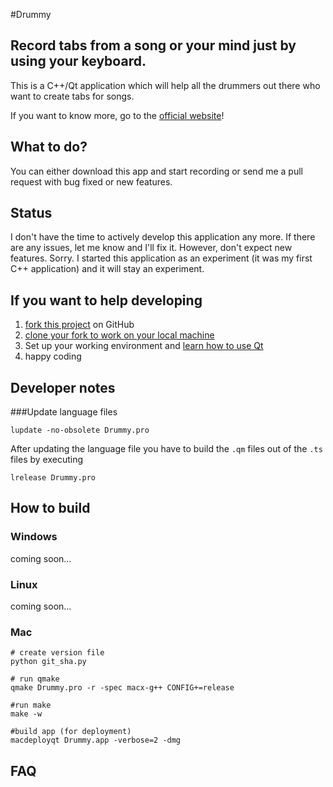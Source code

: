 #Drummy

## Record tabs from a song or your mind just by using your keyboard.
This is a C++/Qt application which will help all the drummers out there who want to create tabs for songs.

If you want to know more, go to the [official website](http://domoritz.github.com/drummy/)!

## What to do?

You can either download this app and start recording or send me a pull request with bug fixed or new features.

## Status
I don't have the time to actively develop this application any more. If there are any issues, let me know and I'll fix it. However, don't expect new features. Sorry. I started this application as an experiment (it was my first C++ application) and it will stay an experiment. 

## If you want to help developing

1. [fork this project](http://help.github.com/fork-a-repo) on GitHub
2. [clone your fork to work on your local machine](http://help.github.com/remotes)
3. Set up your working environment and [learn how to use Qt](http://doc.qt.nokia.com/4.7/gettingstartedqt.html)
4. happy coding

## Developer notes
###Update language files
   
    lupdate -no-obsolete Drummy.pro

After updating the language file you have to build the `.qm` files out of the `.ts` files by executing

    lrelease Drummy.pro
    
## How to build

### Windows

coming soon...

### Linux

coming soon...

### Mac
	# create version file
    python git_sha.py
    
    # run qmake
    qmake Drummy.pro -r -spec macx-g++ CONFIG+=release
    
    #run make
    make -w
    
    #build app (for deployment)
    macdeployqt Drummy.app -verbose=2 -dmg

## FAQ

